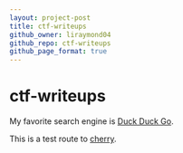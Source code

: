 ```yaml
---
layout: project-post
title: ctf-writeups
github_owner: liraymond04
github_repo: ctf-writeups
github_page_format: true
---
```


# ctf-writeups

My favorite search engine is [Duck Duck Go](https://duckduckgo.com "The best search engine for privacy").

This is a test route to [cherry](jellyCTF/crypto/cherry/index.md).
